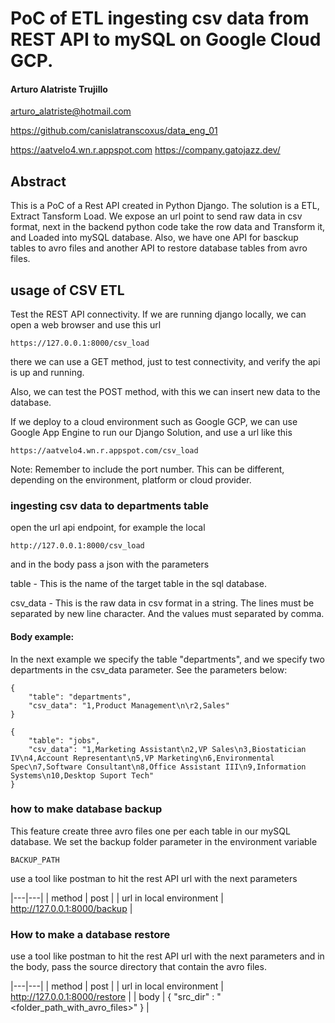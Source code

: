 # PoC of ETL ingesting csv data from REST API to mySQL on Google Cloud GCP.


#### Arturo Alatriste Trujillo

arturo_alatriste@hotmail.com

https://github.com/canislatranscoxus/data_eng_01

https://aatvelo4.wn.r.appspot.com
https://company.gatojazz.dev/


## Abstract

This is a PoC of a Rest API created in Python Django. 
The solution is a ETL, Extract Tansform Load.
We expose an url point to send raw data in csv format, 
next in the backend python code take the row data and Transform it,
and Loaded into mySQL database.
Also, we have one API for basckup tables to avro files
and another API to restore database tables from avro files.

## usage of CSV ETL

Test the REST API connectivity.
If we are running django locally, we can open a web browser and use this url

```
https://127.0.0.1:8000/csv_load
```

there we can use a GET method, just to test connectivity, and verify the api is up and running.

Also, we can test the POST method,
with this we can insert new data to the database.

If we deploy to a cloud environment such as Google GCP,
we can use Google App Engine to run our Django Solution, and use a url like this

```
https://aatvelo4.wn.r.appspot.com/csv_load
```



Note: Remember to include the port number. 
      This can be different, depending on the environment, platform or cloud provider. 

### ingesting csv data to departments table

open the url api endpoint, for example the local

```
http://127.0.0.1:8000/csv_load
```

and in the body pass a json with the parameters

table - This is the name of the target table in the sql database.

csv_data - This is the raw data in csv format in a string. The lines must be separated by 
           new line character. And the values must separated by comma. 

#### Body example:

In the next example we specify the table "departments", and we specify two departments in the 
csv_data parameter. See the parameters below:


```
{
    "table": "departments",
    "csv_data": "1,Product Management\n\r2,Sales"
}
```


```
{
    "table": "jobs",
    "csv_data": "1,Marketing Assistant\n2,VP Sales\n3,Biostatician IV\n4,Account Representant\n5,VP Marketing\n6,Environmental Spec\n7,Software Consultant\n8,Office Assistant III\n9,Information Systems\n10,Desktop Suport Tech"
}
```

### how to make database backup

This feature create three avro files one per each table in our mySQL database.
We set the backup folder parameter in the environment variable

```
BACKUP_PATH
```

use a tool like postman to hit the rest API url with the next parameters

|---|---|
| method | post |
| url in local environment | http://127.0.0.1:8000/backup |


### How to make a database restore

use a tool like postman to hit the rest API url with the next parameters
and in the body, pass the source directory that contain the avro files.

|---|---|
| method | post |
| url in local environment | http://127.0.0.1:8000/restore |
| body  | { "src_dir" : "<folder_path_with_avro_files>"  }  |
